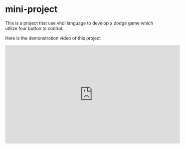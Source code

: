 # mini-project
This is a project that use vhdl language to develop a dodge game which utilize four button to control.

Here is the demonstration video of this project

<iframe width="560" height="315" src="https://www.youtube.com/embed/Q_oWX6_iIzo" frameborder="0" allow="accelerometer; autoplay; encrypted-media; gyroscope; picture-in-picture" allowfullscreen></iframe>
